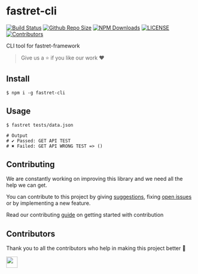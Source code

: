 # fastret-cli

[![Build Status](https://travis-ci.com/arshadkazmi42/fastret-cli.svg?branch=master)](https://travis-ci.com/arshadkazmi42/fastret-cli)
[![Github Repo Size](https://img.shields.io/github/repo-size/arshadkazmi42/fastret-cli.svg)](https://github.com/arshadkazmi42/fastret-cli)
[![NPM Downloads](https://img.shields.io/npm/dt/fastret-cli.svg)](https://www.npmjs.com/package/fastret-cli)
[![LICENSE](https://img.shields.io/npm/l/fastret-cli.svg)](https://github.com/arshadkazmi42/fastret-cli/LICENSE)
[![Contributors](https://img.shields.io/github/contributors/arshadkazmi42/fastret-cli.svg)](https://github.com/arshadkazmi42/fastret-cli/graphs/contributors)

CLI tool for fastret-framework

> Give us a :star: if you like our work :heart:

## Install

```shell
$ npm i -g fastret-cli
```

## Usage

```shell
$ fastret tests/data.json

# Output
# ✔ Passed: GET API TEST
# ✖ Failed: GET API WRONG TEST => ()
```

## Contributing

We are constantly working on improving this library and we need all the help we can get. 

You can contribute to this project by giving [suggestions](https://github.com/arshadkazmi42/fastret-cli/issues/new), fixing [open issues](https://github.com/arshadkazmi42/fastret-cli/issues) or by implementing a new feature. 

Read our contributing [guide](CONTRIBUTING.md) on getting started with contribution

## Contributors

Thank you to all the contributors who help in making this project better :raised_hands:

<a href="https://github.com/arshadkazmi42"><img src="https://github.com/arshadkazmi42.png" width="30" /></a>
